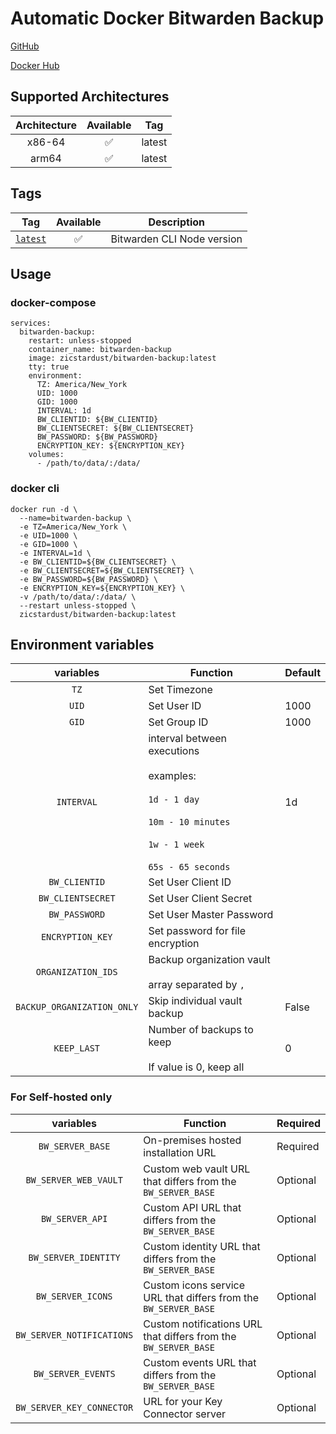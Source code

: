 # Automatic Docker Bitwarden Backup

[GitHub](https://github.com/zicstardust/bitwarden-backup)

[Docker Hub](https://hub.docker.com/r/zicstardust/bitwarden-backup)

## Supported Architectures

| Architecture | Available | Tag |
| :----: | :----: | ---- |
| x86-64 | ✅ | latest |
| arm64 | ✅ | latest |


## Tags


| Tag | Available | Description |
| :----: | :----: |--- |
| [`latest`](https://github.com/zicstardust/bitwarden-backup/blob/main/Dockerfile) | ✅ | Bitwarden CLI Node version |

## Usage
### docker-compose
```
services:
  bitwarden-backup:
    restart: unless-stopped 
    container_name: bitwarden-backup
    image: zicstardust/bitwarden-backup:latest
    tty: true
    environment:
      TZ: America/New_York
      UID: 1000
      GID: 1000
      INTERVAL: 1d
      BW_CLIENTID: ${BW_CLIENTID}
      BW_CLIENTSECRET: ${BW_CLIENTSECRET}
      BW_PASSWORD: ${BW_PASSWORD}
      ENCRYPTION_KEY: ${ENCRYPTION_KEY}
    volumes:
      - /path/to/data/:/data/
```
### docker cli
```
docker run -d \
  --name=bitwarden-backup \
  -e TZ=America/New_York \
  -e UID=1000 \
  -e GID=1000 \
  -e INTERVAL=1d \
  -e BW_CLIENTID=${BW_CLIENTSECRET} \
  -e BW_CLIENTSECRET=${BW_CLIENTSECRET} \
  -e BW_PASSWORD=${BW_PASSWORD} \
  -e ENCRYPTION_KEY=${ENCRYPTION_KEY} \
  -v /path/to/data/:/data/ \
  --restart unless-stopped \
  zicstardust/bitwarden-backup:latest
```

## Environment variables

| variables | Function | Default |
| :----: | --- | --- |
| `TZ` | Set Timezone | |
| `UID` | Set User ID | 1000 |
| `GID` | Set Group ID | 1000 |
| `INTERVAL` | interval between executions<br/><br/>examples:<br/><br/>`1d - 1 day`<br/><br/>`10m - 10 minutes`<br/><br/>`1w - 1 week`<br/><br/>`65s - 65 seconds` | 1d |
| `BW_CLIENTID` | Set User Client ID ||
| `BW_CLIENTSECRET` | Set User Client Secret ||
| `BW_PASSWORD` | Set User Master Password ||
| `ENCRYPTION_KEY` | Set password for file encryption ||
| `ORGANIZATION_IDS` | Backup organization vault<br/><br/>array separated by `,` ||
| `BACKUP_ORGANIZATION_ONLY` | Skip individual vault backup | False |
| `KEEP_LAST` | Number of backups to keep<br/><br/>If value is 0, keep all | 0 |

### For Self-hosted only

| variables | Function | Required |
| :----: | --- | --- |
| `BW_SERVER_BASE` | On-premises hosted installation URL | Required |
| `BW_SERVER_WEB_VAULT` | Custom web vault URL that differs from the `BW_SERVER_BASE` | Optional |
| `BW_SERVER_API` | Custom API URL that differs from the `BW_SERVER_BASE` | Optional |
| `BW_SERVER_IDENTITY` | Custom identity URL that differs from the `BW_SERVER_BASE` | Optional |
| `BW_SERVER_ICONS` | Custom icons service URL that differs from the `BW_SERVER_BASE` | Optional |
| `BW_SERVER_NOTIFICATIONS` | Custom notifications URL that differs from the `BW_SERVER_BASE` | Optional |
| `BW_SERVER_EVENTS` | Custom events URL that differs from the `BW_SERVER_BASE` | Optional |
| `BW_SERVER_KEY_CONNECTOR` | URL for your Key Connector server | Optional |